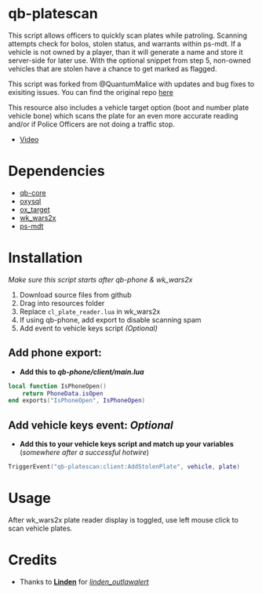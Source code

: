 # qb-platescan
This script allows officers to quickly scan plates while patroling. Scanning attempts check for bolos, stolen status, and warrants within ps-mdt. If a vehicle is not owned by a player, than it will generate a name and store it server-side for later use. With the optional snippet from step 5, non-owned vehicles that are stolen have a chance to get marked as flagged. 

This script was forked from @QuantumMalice with updates and bug fixes to exisiting issues. You can find the original repo [here](https://github.com/QuantumMalice/qb-platescan)

This resource also includes a vehicle target option (boot and number plate vehicle bone) which scans the plate for an even more accurate reading and/or if Police Officers are not doing a traffic stop.

* [Video](https://streamable.com/144ebv)

# Dependencies
* [qb-core](https://github.com/qbcore-framework/qb-core)
* [oxysql](https://github.com/overextended/oxmysql)
* [ox_target](https://github.com/overextended/ox_target)
* [wk_wars2x](https://github.com/WolfKnight98/wk_wars2x)
* [ps-mdt](https://github.com/Project-Sloth/ps-mdt)

# Installation
*Make sure this script starts after qb-phone & wk_wars2x*
1. Download source files from github
2. Drag into resources folder
3. Replace `cl_plate_reader.lua` in wk_wars2x
4. If using qb-phone, add export to disable scanning spam
5. Add event to vehicle keys script *(Optional)*

## Add phone export:

- **Add this to *qb-phone/client/main.lua*** 
```lua
local function IsPhoneOpen()
    return PhoneData.isOpen
end exports("IsPhoneOpen", IsPhoneOpen)
```

## Add vehicle keys event: *Optional*

- **Add this to your vehicle keys script and match up your variables** (*somewhere after a successful hotwire*)
```lua
TriggerEvent("qb-platescan:client:AddStolenPlate", vehicle, plate)
```

# Usage
After wk_wars2x plate reader display is toggled, use left mouse click to scan vehicle plates.

# Credits
- Thanks to [**Linden**](https://github.com/thelindat) for [*linden_outlawalert*](https://github.com/thelindat/linden_outlawalert)